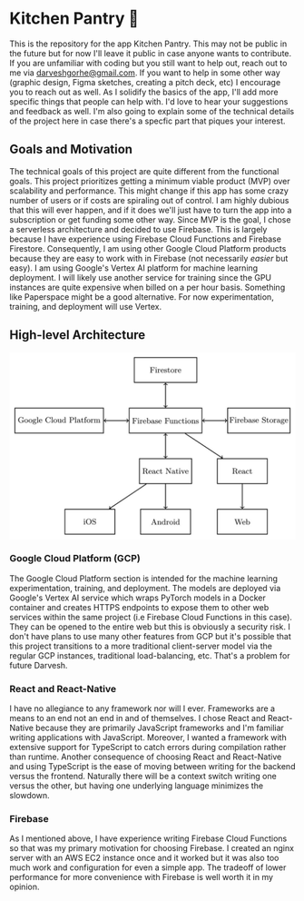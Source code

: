 # Kitchen Pantry 🍲
This is the repository for the app Kitchen Pantry. This may not be public in the future but for now I'll leave it public in case anyone wants to contribute. If you are unfamiliar with coding but you still want to help out, reach out to me via darveshgorhe@gmail.com. If you want to help in some other way (graphic design, Figma sketches, creating a pitch deck, etc) I encourage you to reach out as well. As I solidify the basics of the app, I'll add more specific things that people can help with. I'd love to hear your suggestions and feedback as well. I'm also going to explain some of the technical details of the project here in case there's a specfic part that piques your interest. 

## Goals and Motivation
The technical goals of this project are quite different from the functional goals. This project prioritizes getting a minimum viable product (MVP) over scalability and performance. This might change if this app has some crazy number of users or if costs are spiraling out of control. I am highly dubious that this will ever happen, and if it does we'll just have to turn the app into a subscription or get funding some other way. Since MVP is the goal, I chose a serverless architecture and decided to use Firebase. This is largely because I have experience using Firebase Cloud Functions and Firebase Firestore. Consequently, I am using other Google Cloud Platform products because they are easy to work with in Firebase (not necessarily *easier* but easy). I am using Google's Vertex AI platform for machine learning deployment. I will likely use another service for training since the GPU instances are quite expensive when billed on a per hour basis. Something like Paperspace might be a good alternative. For now experimentation, training, and deployment will use Vertex.

## High-level Architecture

<img style="display: block; margin: auto;"
src="https://github.com/dgorhe/kitchenpantry/blob/main/info/latex/highest_level_overview/highest_level_overview.jpeg">

### Google Cloud Platform (GCP)
The Google Cloud Platform section is intended for the machine learning experimentation, training, and deployment. The models are deployed via Google's Vertex AI service which wraps PyTorch models in a Docker container and creates HTTPS endpoints to expose them to other web services within the same project (i.e Firebase Cloud Functions in this case). They can be opened to the entire web but this is obviously a security risk. I don't have plans to use many other features from GCP but it's possible that this project transitions to a more traditional client-server model via the regular GCP instances, traditional load-balancing, etc. That's a problem for future Darvesh.


### React and React-Native
I have no allegiance to any framework nor will I ever. Frameworks are a means to an end not an end in and of themselves. I chose React and React-Native because they are primarily JavaScript frameworks and I'm familiar writing applications with JavaScript. Moreover, I wanted a framework with extensive support for TypeScript to catch errors during compilation rather than runtime. Another consequence of choosing React and React-Native and using TypeScript is the ease of moving between writing for the backend versus the frontend. Naturally there will be a context switch writing one versus the other, but having one underlying language minimizes the slowdown.

### Firebase
As I mentioned above, I have experience writing Firebase Cloud Functions so that was my primary motivation for choosing Firebase. I created an nginx server with an AWS EC2 instance once and it worked but it was also too much work and configuration for even a simple app. The tradeoff of lower performance for more convenience with Firebase is well worth it in my opinion.
